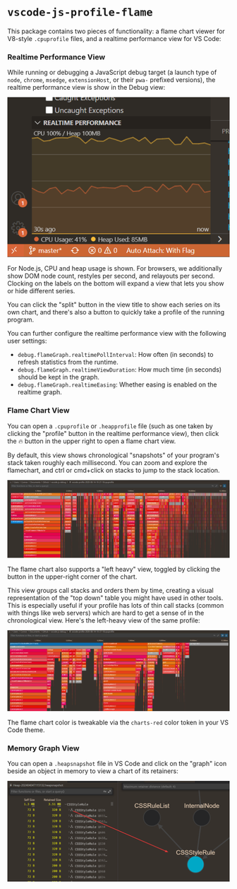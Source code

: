 # `vscode-js-profile-flame`

This package contains two pieces of functionality: a flame chart viewer for
V8-style `.cpuprofile` files, and a realtime performance view for VS Code:

### Realtime Performance View

While running or debugging a JavaScript debug target (a launch type of `node`,
`chrome`, `msedge`, `extensionHost`, or their `pwa-` prefixed versions), the
realtime performance view is show in the Debug view:

![](/packages/vscode-js-profile-flame/resources/realtime-view.png)

For Node.js, CPU and heap usage is shown. For browsers, we additionally show DOM
node count, restyles per second, and relayouts per second. Clocking on the
labels on the bottom will expand a view that lets you show or hide different
series.

You can click the "split" button in the view title to show each series on its
own chart, and there's also a button to quickly take a profile of the running
program.

You can further configure the realtime performance view with the following user
settings:

-   `debug.flameGraph.realtimePollInterval`: How often (in seconds) to refresh
    statistics from the runtime.
-   `debug.flameGraph.realtimeViewDuration`: How much time (in seconds) should
    be kept in the graph.
-   `debug.flameGraph.realtimeEasing`: Whether easing is enabled on the realtime
    graph.

### Flame Chart View

You can open a `.cpuprofile` or `.heapprofile` file (such as one taken by
clicking the "profile" button in the realtime performance view), then click the
🔥 button in the upper right to open a flame chart view.

By default, this view shows chronological "snapshots" of your program's stack
taken roughly each millisecond. You can zoom and explore the flamechart, and
ctrl or cmd+click on stacks to jump to the stack location.

![](/packages/vscode-js-profile-flame/resources/flame-chrono.png)

The flame chart also supports a "left heavy" view, toggled by clicking the
button in the upper-right corner of the chart.

This view groups call stacks and orders them by time, creating a visual
representation of the "top down" table you might have used in other tools. This
is especially useful if your profile has lots of thin call stacks (common with
things like web servers) which are hard to get a sense of in the chronological
view. Here's the left-heavy view of the same profile:

![](/packages/vscode-js-profile-flame/resources/flame-leftheavy.png)

The flame chart color is tweakable via the `charts-red` color token in your VS
Code theme.

### Memory Graph View

You can open a `.heapsnapshot` file in VS Code and click on the "graph" icon
beside an object in memory to view a chart of its retainers:

![](/packages/vscode-js-profile-flame/resources/retainers.png)
